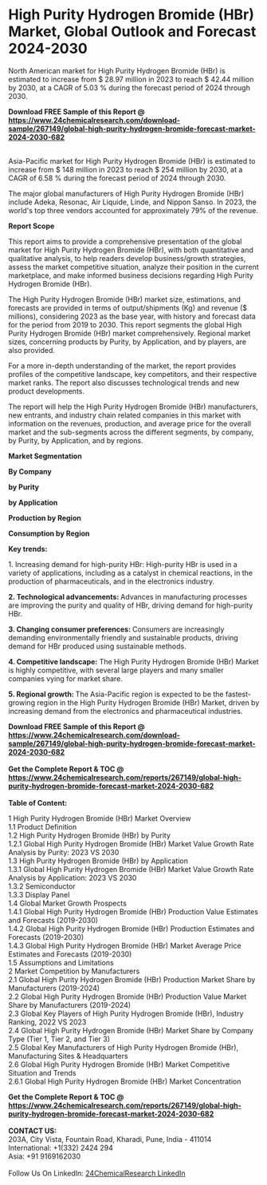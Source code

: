 <h1>High Purity Hydrogen Bromide (HBr) Market, Global Outlook and Forecast 2024-2030</h1><p>
</p><p>
North American market for High Purity Hydrogen Bromide (HBr) is estimated to increase from $ 28.97 million in 2023 to reach $ 42.44 million by 2030, at a CAGR of 5.03 % during the forecast period of 2024 through 2030.</p><p>
</p><div><b>Download FREE Sample of this Report @ 
            <a href="https://www.24chemicalresearch.com/download-sample/267149/global-high-purity-hydrogen-bromide-forecast-market-2024-2030-682">
            https://www.24chemicalresearch.com/download-sample/267149/global-high-purity-hydrogen-bromide-forecast-market-2024-2030-682</a></b></div><br><p>
Asia-Pacific market for High Purity Hydrogen Bromide (HBr) is estimated to increase from $ 148 million in 2023 to reach $ 254 million by 2030, at a CAGR of 6.58 % during the forecast period of 2024 through 2030.</p><p>
</p><p>
The major global manufacturers of High Purity Hydrogen Bromide (HBr) include Adeka, Resonac, Air Liquide, Linde, and Nippon Sanso. In 2023, the world's top three vendors accounted for approximately 79% of the revenue.</p><p>
</p><p>
<strong>Report Scope</strong></p><p>
</p><p>
This report aims to provide a comprehensive presentation of the global market for High Purity Hydrogen Bromide (HBr), with both quantitative and qualitative analysis, to help readers develop business/growth strategies, assess the market competitive situation, analyze their position in the current marketplace, and make informed business decisions regarding High Purity Hydrogen Bromide (HBr).</p><p>
</p><p>
The High Purity Hydrogen Bromide (HBr) market size, estimations, and forecasts are provided in terms of output/shipments (Kg) and revenue ($ millions), considering 2023 as the base year, with history and forecast data for the period from 2019 to 2030. This report segments the global High Purity Hydrogen Bromide (HBr) market comprehensively. Regional market sizes, concerning products by Purity, by Application, and by players, are also provided.</p><p>
</p><p>
For a more in-depth understanding of the market, the report provides profiles of the competitive landscape, key competitors, and their respective market ranks. The report also discusses technological trends and new product developments.</p><p>
</p><p>
The report will help the High Purity Hydrogen Bromide (HBr) manufacturers, new entrants, and industry chain related companies in this market with information on the revenues, production, and average price for the overall market and the sub-segments across the different segments, by company, by Purity, by Application, and by regions.</p><p>
</p><p>
<strong>Market Segmentation</strong></p><p>
</p><p>
<strong>By Company</strong>
</p><p>
<strong>by Purity</strong></p><p>
</p><p>
<strong>by Application</strong></p><p>
</p><p>
<strong>Production by Region</strong></p><p>
</p><p>
<strong>Consumption by Region</strong></p><p>
</p><p>
</p><p>
<strong>Key trends:</strong></p><p>
1. Increasing demand for high-purity HBr: High-purity HBr is used in a variety of applications, including as a catalyst in chemical reactions, in the production of pharmaceuticals, and in the electronics industry.</p><p>
<strong>2. Technological advancements: </strong>Advances in manufacturing processes are improving the purity and quality of HBr, driving demand for high-purity HBr.</p><p>
<strong>3. Changing consumer preferences: </strong>Consumers are increasingly demanding environmentally friendly and sustainable products, driving demand for HBr produced using sustainable methods.</p><p>
<strong>4. Competitive landscape:</strong> The High Purity Hydrogen Bromide (HBr) Market is highly competitive, with several large players and many smaller companies vying for market share.</p><p>
<strong>5. Regional growth: </strong>The Asia-Pacific region is expected to be the fastest-growing region in the High Purity Hydrogen Bromide (HBr) Market, driven by increasing demand from the electronics and pharmaceutical industries.</p><div><b>Download FREE Sample of this Report @ 
            <a href="https://www.24chemicalresearch.com/download-sample/267149/global-high-purity-hydrogen-bromide-forecast-market-2024-2030-682">
            https://www.24chemicalresearch.com/download-sample/267149/global-high-purity-hydrogen-bromide-forecast-market-2024-2030-682</a></b></div><br><div><b>Get the Complete Report & TOC @ 
            <a href="https://www.24chemicalresearch.com/reports/267149/global-high-purity-hydrogen-bromide-forecast-market-2024-2030-682">
            https://www.24chemicalresearch.com/reports/267149/global-high-purity-hydrogen-bromide-forecast-market-2024-2030-682</a></b></div><br>
            <b>Table of Content:</b><p>1 High Purity Hydrogen Bromide (HBr) Market Overview<br />
1.1 Product Definition<br />
1.2 High Purity Hydrogen Bromide (HBr) by Purity<br />
1.2.1 Global High Purity Hydrogen Bromide (HBr) Market Value Growth Rate Analysis by Purity: 2023 VS 2030<br />
1.3 High Purity Hydrogen Bromide (HBr) by Application<br />
1.3.1 Global High Purity Hydrogen Bromide (HBr) Market Value Growth Rate Analysis by Application: 2023 VS 2030<br />
1.3.2 Semiconductor<br />
1.3.3 Display Panel<br />
1.4 Global Market Growth Prospects<br />
1.4.1 Global High Purity Hydrogen Bromide (HBr) Production Value Estimates and Forecasts (2019-2030)<br />
1.4.2 Global High Purity Hydrogen Bromide (HBr) Production Estimates and Forecasts (2019-2030)<br />
1.4.3 Global High Purity Hydrogen Bromide (HBr) Market Average Price Estimates and Forecasts (2019-2030)<br />
1.5 Assumptions and Limitations<br />
2 Market Competition by Manufacturers<br />
2.1 Global High Purity Hydrogen Bromide (HBr) Production Market Share by Manufacturers (2019-2024)<br />
2.2 Global High Purity Hydrogen Bromide (HBr) Production Value Market Share by Manufacturers (2019-2024)<br />
2.3 Global Key Players of High Purity Hydrogen Bromide (HBr), Industry Ranking, 2022 VS 2023<br />
2.4 Global High Purity Hydrogen Bromide (HBr) Market Share by Company Type (Tier 1, Tier 2, and Tier 3)<br />
2.5 Global Key Manufacturers of High Purity Hydrogen Bromide (HBr), Manufacturing Sites & Headquarters<br />
2.6 Global High Purity Hydrogen Bromide (HBr) Market Competitive Situation and Trends<br />
2.6.1 Global High Purity Hydrogen Bromide (HBr) Market Concentration</p><div><b>Get the Complete Report & TOC @ 
            <a href="https://www.24chemicalresearch.com/reports/267149/global-high-purity-hydrogen-bromide-forecast-market-2024-2030-682">
            https://www.24chemicalresearch.com/reports/267149/global-high-purity-hydrogen-bromide-forecast-market-2024-2030-682</a></b></div><br><b>CONTACT US:</b><br>
            203A, City Vista, Fountain Road, Kharadi, Pune, India - 411014<br>
            International: +1(332) 2424 294<br>
            Asia: +91 9169162030 <br><br>
            Follow Us On LinkedIn: <a href="https://www.linkedin.com/company/24chemicalresearch/">24ChemicalResearch LinkedIn</a>